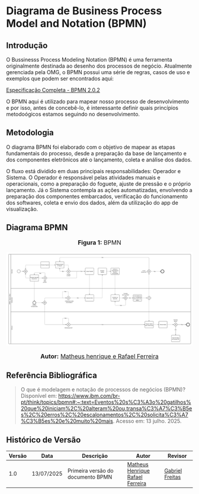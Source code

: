 # Diagrama de Business Process Model and Notation (BPMN)

## Introdução

O Bussinesss Process Modeling Notation (BPMN) é uma ferramenta originalmente destinada ao desenho dos processos de negócio. Atualmente gerenciada pela OMG, o BPMN possui uma série de regras, casos de uso e exemplos que podem ser encontrados aqui:

[Especificação Completa - BPMN 2.0.2](https://www.omg.org/spec/BPMN/2.0.2/PDF)

O BPMN aqui é utilizado para mapear nosso processo de desenvolvimento e por isso, antes de concebê-lo, é interessante definir quais princípios metodoógicos estamos seguindo no desenvolvimento.


## Metodologia

O diagrama BPMN foi elaborado com o objetivo de mapear as etapas fundamentais do processo, desde a preparação da base de lançamento e dos componentes eletrônicos até o lançamento, coleta e análise dos dados.

O fluxo está dividido em duas principais responsabilidades: Operador e Sistema. O Operador é responsável pelas atividades manuais e operacionais, como a preparação do foguete, ajuste de pressão e o próprio lançamento. Já o Sistema contempla as ações automatizadas, envolvendo a preparação dos componentes embarcados, verificação do funcionamento dos softwares, coleta e envio dos dados, além da utilização do app de visualização.

## Diagrama BPMN              
<div align="center">
<font size="3"><p style="text-align: center"><b>Figura 1:</b> BPMN</p></font>

![Figura1](..\assets\BPMN.png)
<font size="3"><p style="text-align: center"><b>Autor:</b> <a href="https://github.com/RafaelCLG0">Matheus henrique e Rafael Ferreira</a></p></font> 
</div>


## Referência Bibliográfica
> O que é modelagem e notação de processos de negócios (BPMN)? Disponível em: https://www.ibm.com/br-pt/think/topics/bpmn#:~:text=Eventos%20s%C3%A3o%20gatilhos%20que%20iniciam%2C%20alteram%20ou,transa%C3%A7%C3%B5es%2C%20erros%2C%20escalonamentos%2C%20solicita%C3%A7%C3%B5es%20e%20muito%20mais. Acesso em: 13 julho. 2025.


## Histórico de Versão
| Versão | Data       | Descrição                                      | Autor               | Revisor               |
|--------|------------|------------------------------------------------|---------------------|-----------------------|
| 1.0    | 13/07/2025 | Primeira versão do documento BPMN| [Matheus Henrique]() <br> [Rafael Ferreira](https://github.com/RafaelCLG0) <br> | [Gabriel Freitas](https://github.com/gabrielfreitass1) |
